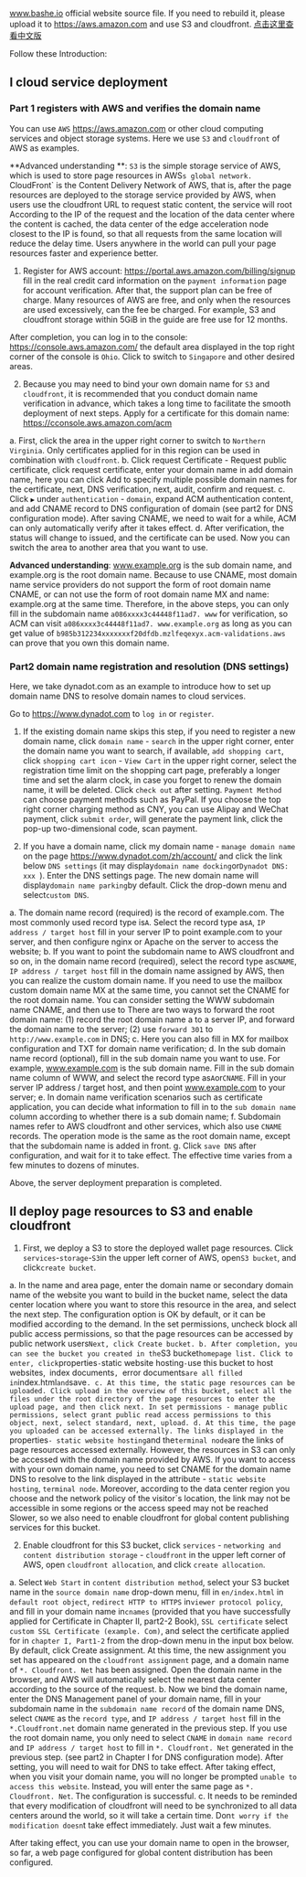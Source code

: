 www.bashe.io official website source file. If you need to rebuild it, please upload it to https://aws.amazon.com and use S3 and cloudfront. [点击这里查看中文版](README_zh.md)

Follow these Introduction:

## I cloud service deployment

### Part 1 registers with AWS and verifies the domain name

You can use `AWS` https://aws.amazon.com or other cloud computing services and object storage systems. Here we use `S3` and `cloudfront` of AWS as examples.

**Advanced understanding **: `S3` is the simple storage service of AWS, which is used to store page resources in AWS`s global network. `CloudFront` is the Content Delivery Network of AWS, that is, after the page resources are deployed to the storage service provided by AWS, when users use the cloudfront URL to request static content, the service will root According to the IP of the request and the location of the data center where the content is cached, the data center of the edge acceleration node closest to the IP is found, so that all requests from the same location will reduce the delay time. Users anywhere in the world can pull your page resources faster and experience better.

1. Register for AWS account: https://portal.aws.amazon.com/billing/signup fill in the real credit card information on the `payment information` page for account verification. After that, the support plan can be free of charge. Many resources of AWS are free, and only when the resources are used excessively, can the fee be charged. For example, S3 and cloudfront storage within 5GiB in the guide are free use for 12 months.

After completion, you can log in to the console: https://console.aws.amazon.com/ the default area displayed in the top right corner of the console is `Ohio`. Click to switch to `Singapore` and other desired areas.

2. Because you may need to bind your own domain name for `S3` and `cloudfront`, it is recommended that you conduct domain name verification in advance, which takes a long time to facilitate the smooth deployment of next steps. Apply for a certificate for this domain name: https://cconsole.aws.amazon.com/acm

  a. First, click the area in the upper right corner to switch to `Northern Virginia`. Only certificates applied for in this region can be used in combination with `cloudfront`.
  b. Click request Certificate - Request public certificate, click request certificate, enter your domain name in add domain name, here you can click Add to specify multiple possible domain names for the certificate, next, DNS verification, next, audit, confirm and request.
  c. Click `▶` under `authentication` - `domain`, expand ACM authentication content, and add CNAME record to DNS configuration of domain (see part2 for DNS configuration mode). After saving CNAME, we need to wait for a while, ACM can only automatically verify after it takes effect.
  d. After verification, the status will change to issued, and the certificate can be used. Now you can switch the area to another area that you want to use.

**Advanced understanding**: www.example.org is the sub domain name, and example.org is the root domain name. Because to use CNAME, most domain name service providers do not support the form of root domain name CNAME, or can not use the form of root domain name MX and name: example.org at the same time. Therefore, in the above steps, you can only fill in the subdomain name `a086xxxx3c44448f11ad7. www` for verification, so ACM can visit `a086xxxx3c44448f11ad7. www.example.org` as long as you can get value of `b985b312234xxxxxxxf20dfdb.mzlfeqexyx.acm-validations.aws` can prove that you own this domain name.    

### Part2 domain name registration and resolution (DNS settings)

Here, we take dynadot.com as an example to introduce how to set up domain name DNS to resolve domain names to cloud services.

Go to https://www.dynadot.com to `log in` or `register`.

1. If the existing domain name skips this step, if you need to register a new domain name, click `domain name` - `search` in the upper right corner, enter the domain name you want to search, if available, `add shopping cart`, click `shopping cart icon` - `View Cart` in the upper right corner, select the registration time limit on the shopping cart page, preferably a longer time and set the alarm clock, in case you forget to renew the domain name, it will be deleted. Click `check out` after setting. `Payment Method` can choose payment methods such as PayPal. If you choose the top right corner charging method as CNY, you can use Alipay and WeChat payment, click `submit order`, will generate the payment link, click the pop-up two-dimensional code, scan payment.

2. If you have a domain name, click my domain name - `manage domain name` on the page https://www.dynadot.com/zh/account/ and click the link below `DNS settings` (it may display`domain name docking`or`Dynadot DNS: xxx `). Enter the DNS settings page. The new domain name will display`domain name parking`by default. Click the drop-down menu and select`custom DNS`.

  a. The domain name record (required) is the record of example.com. The most commonly used record type is`A`. Select the record type as`A`, `IP address / target host` fill in your server IP to point example.com to your server, and then configure nginx or Apache on the server to access the website;
  b. If you want to point the subdomain name to AWS cloudfront and so on, in the domain name record (required), select the record type as` CNAME `, ` IP address / target host` fill in the domain name assigned by AWS, then you can realize the custom domain name. If you need to use the mailbox custom domain name MX at the same time, you cannot set the CNAME for the root domain name. You can consider setting the WWW subdomain name CNAME, and then use to There are two ways to forward the root domain name: (1) record the root domain name a to a server IP, and forward the domain name to the server; (2) use `forward 301` to `http://www.example.com` in DNS;
  c. Here you can also fill in MX for mailbox configuration and TXT for domain name verification;
  d. In the sub domain name record (optional), fill in the sub domain name you want to use. For example, www.example.com is the sub domain name. Fill in the sub domain name column of WWW, and select the record type as`A`or`CNAME`. Fill in your server IP address / target host, and then point www.example.com to your server;
  e. In domain name verification scenarios such as certificate application, you can decide what information to fill in to the `sub domain name` column according to whether there is a sub domain name;
  f. Subdomain names refer to AWS cloudfront and other services, which also use `CNAME` records. The operation mode is the same as the root domain name, except that the subdomain name is added in front.
  g. Click `save DNS` after configuration, and wait for it to take effect. The effective time varies from a few minutes to dozens of minutes.

Above, the server deployment preparation is completed.

## II deploy page resources to S3 and enable cloudfront

1. First, we deploy a S3 to store the deployed wallet page resources. Click `services`-`storage`-`S3`in the upper left corner of AWS, open`S3 bucket`, and click`create bucket`.

a. In the name and area page, enter the domain name or secondary domain name of the website you want to build in the bucket name, select the data center location where you want to store this resource in the area, and select the next step. The configuration option is OK by default, or it can be modified according to the demand. In the set permissions, uncheck block all public access permissions, so that the page resources can be accessed by public network users` Next, click Create bucket.
b. After completion, you can see the bucket you created in the `S3 bucket` homepage list. Click to enter, click `properties` - `static website hosting` - `use this bucket to host websites,` `index documents`, `error documents` are all filled in `index.html` and `save`.
c. At this time, the static page resources can be uploaded. Click upload in the overview of this bucket, select all the files under the root directory of the page resources to enter the upload page, and then click next. In set permissions - manage public permissions, select grant public read access permissions to this object, next, select standard, next, upload.
d. At this time, the page you uploaded can be accessed externally. The links displayed in the `properties` - static website hosting `and the` terminal node `are the links of page resources accessed externally. However, the resources in S3 can only be accessed with the domain name provided by AWS. If you want to access with your own domain name, you need to set CNAME for the domain name DNS to resolve to the link displayed in the attribute - `static website hosting`, `terminal node`. Moreover, according to the data center region you choose and the network policy of the visitor`s location, the link may not be accessible in some regions or the access speed may not be reached Slower, so we also need to enable cloudfront for global content publishing services for this bucket.

2. Enable cloudfront for this S3 bucket, click `services` - `networking and content distribution storage` - `cloudfront` in the upper left corner of AWS, open `cloudfront allocation`, and click `create allocation`.

a. Select `Web Start` in `content distribution method`, select your S3 bucket name in the `source domain name` drop-down menu, fill in `en/index.html` in `default root object`, `redirect HTTP to HTTPS` in`viewer protocol policy`, and fill in your domain name in`cnames` (provided that you have successfully applied for Certificate in Chapter II, part2-2 Book), `SSL certificate` select `custom SSL Certificate (example. Com)`, and select the certificate applied for in `chapter I, Part1-2` from the drop-down menu in the input box below. By default, click Create assignment. At this time, the new assignment you set has appeared on the `cloudfront assignment` page, and a domain name of `*. Cloudfront. Net` has been assigned. Open the domain name in the browser, and AWS will automatically select the nearest data center according to the source of the request.
b. Now we bind the domain name, enter the DNS Management panel of your domain name, fill in your subdomain name in the `subdomain name record` of the domain name DNS, select `CNAME` as the `record type`, and `IP address / target host` fill in the `*.Cloudfront.net` domain name generated in the previous step. If you use the root domain name, you only need to select `CNAME` in `domain name record` and `IP address / target host` to fill in `*. Cloudfront. Net` generated in the previous step. (see part2 in Chapter I for DNS configuration mode). After setting, you will need to wait for DNS to take effect. After taking effect, when you visit your domain name, you will no longer be prompted `unable to access this website`. Instead, you will enter the same page as `*. Cloudfront. Net`. The configuration is successful.
c. It needs to be reminded that every modification of cloudfront will need to be synchronized to all data centers around the world, so it will take a certain time. Don`t worry if the modification doesn`t take effect immediately. Just wait a few minutes.

After taking effect, you can use your domain name to open in the browser, so far, a web page configured for global content distribution has been configured.
